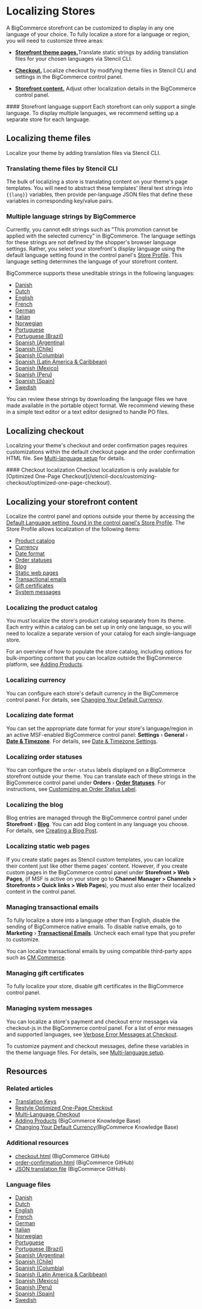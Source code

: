 # Localizing Stores



A BigCommerce storefront can be customized to display in any one language of your choice. To fully localize a store for a language or region, you will need to customize three areas:


* [**Storefront theme pages.**](#translating-theme-files-by-stencil-cli)Translate static strings by adding translation files for your chosen languages via Stencil CLI.

* [**Checkout.**](#localizing-checkout) Localize checkout by modifying theme files in Stencil CLI and settings in the BigCommerce control panel.

* [**Storefront content.**](#localizing-your-storefront-content) Adjust other localization details in the BigCommerce control panel.


<Callout type="info">
 #### Storefront language support
 Each storefront can only support a single language. To display multiple languages, we recommend setting up a separate store for each language.
 </Callout>



## Localizing theme files

Localize your theme by adding translation files via Stencil CLI.

### Translating theme files by Stencil CLI

The bulk of localizing a store is translating content on your theme's page templates. You will need to abstract these templates' literal text strings into `{{lang}}` variables, then provide per-language JSON files that define these variables in corresponding key/value pairs.

### Multiple language strings by BigCommerce

Currently, you cannot edit strings such as "This promotion cannot be applied with the selected currency" in BigCommerce. The language settings for these strings are not defined by the shopper's browser language settings. Rather, you select your storefront's display language using the default language setting found in the control panel's [Store Profile](https://support.bigcommerce.com/s/article/Store-Profile-Settings#locale). This language setting determines the language of your storefront content.


BigCommerce supports these uneditable strings in the following languages:
* [Danish](https://raw.githubusercontent.com/bigcommerce/dev-docs/master/assets/json/da.json)
* [Dutch](https://raw.githubusercontent.com/bigcommerce/dev-docs/master/assets/json/nl.json)
* [English](https://raw.githubusercontent.com/bigcommerce/dev-docs/master/assets/json/en.json)
* [French](https://raw.githubusercontent.com/bigcommerce/dev-docs/master/assets/json/fr.json)
* [German](https://raw.githubusercontent.com/bigcommerce/dev-docs/master/assets/json/de.json)
* [Italian](https://raw.githubusercontent.com/bigcommerce/dev-docs/master/assets/json/it.json)
* [Norwegian](https://raw.githubusercontent.com/bigcommerce/dev-docs/master/assets/json/no.json)
* [Portuguese](https://raw.githubusercontent.com/bigcommerce/dev-docs/master/assets/json/pt.json)
* [Portuguese (Brazil)](https://raw.githubusercontent.com/bigcommerce/dev-docs/master/assets/json/pt-BR.json)
* [Spanish (Argentina)](https://raw.githubusercontent.com/bigcommerce/dev-docs/master/assets/json/es-AR.json)
* [Spanish (Chile)](https://raw.githubusercontent.com/bigcommerce/dev-docs/master/assets/json/es-CL.json)
* [Spanish (Columbia)](https://raw.githubusercontent.com/bigcommerce/dev-docs/master/assets/json/es-CO.json)
* [Spanish (Latin America & Caribbean)](https://raw.githubusercontent.com/bigcommerce/dev-docs/master/assets/json/es-419.json)
* [Spanish (Mexico)](https://raw.githubusercontent.com/bigcommerce/dev-docs/master/assets/json/es-MX.json)
* [Spanish (Peru)](https://raw.githubusercontent.com/bigcommerce/dev-docs/master/assets/json/es-PE.json)
* [Spanish (Spain)](https://raw.githubusercontent.com/bigcommerce/dev-docs/master/assets/json/es.json)
* [Swedish](https://raw.githubusercontent.com/bigcommerce/dev-docs/master/assets/json/sv.json)


You can review these strings by downloading the language files we have made available in the portable object format. We recommend viewing these in a simple text editor or a text editor designed to handle PO files.

## Localizing checkout

Localizing your theme's checkout and order confirmation pages requires customizations within the default checkout page and the order confirmation HTML file. See [Multi-language setup](/stencil-docs/localization/multi-language-checkout) for details.


<Callout type="warning">
 #### Checkout localization
 Checkout localization is only available for [Optimized One-Page Checkout](/stencil-docs/customizing-checkout/optimized-one-page-checkout).
</Callout>


## Localizing your storefront content

Localize the control panel and options outside your theme by accessing the [Default Language setting, found in the control panel's Store Profile](https://support.bigcommerce.com/s/article/Store-Profile-Settings#locale). The Store Profile allows localization of the following items:

* [Product catalog](#localizing-the-product-catalog)
* [Currency](#localizing-currency)
* [Date format](#localizing-date-format)
* [Order statuses](#localizing-order-statuses)
* [Blog](#localizing-the-blog)
* [Static web pages](#localizing-static-web-pages)
* [Transactional emails](#managing-transactional-emails)
* [Gift certificates](#managing-gift-certificates)
* [System messages](#managing-system-messages)

### Localizing the product catalog

You must localize the store's product catalog separately from its theme. Each entry within a catalog can be set up in only one language, so you will need to localize a separate version of your catalog for each single-language store.

For an overview of how to populate the store catalog, including options for bulk-importing content that you can localize outside the BigCommerce platform, see [Adding Products](https://support.bigcommerce.com/s/article/Adding-Products-v3).

### Localizing currency
You can configure each store's default currency in the BigCommerce control panel. For details, see [Changing Your Default Currency](https://support.bigcommerce.com/s/article/Managing-Currencies#default).

### Localizing date format
You can set the appropriate date format for your store's language/region in an active MSF-enabled BigCommerce control panel: **Settings** › **General** › [**Date & Timezone**](http://login.bigcommerce.com/deep-links/manage/settings/store). For details, see [Date & Timezone Settings](https://support.bigcommerce.com/s/article/Store-Settings#date-time).

### Localizing order statuses
You can configure the `order-status` labels displayed on a BigCommerce storefront outside your theme. You can translate each of these strings in the BigCommerce control panel under **Orders** ›
 [**Order Statuses**](http://login.bigcommerce.com/deep-links/manage/orders/order-statuses). For instructions, see [Customizing an Order Status Label](https://support.bigcommerce.com/s/article/Order-Statuses#rename).

### Localizing the blog
Blog entries are managed through the BigCommerce control panel under **Storefront** ›
 [**Blog**](https://login.mybigcommerce.com/manage/content/blog). You can add blog content in any language you choose. For details, see [Creating a Blog Post](https://support.bigcommerce.com/s/article/Using-the-Built-In-Blog#creating-post).

### Localizing static web pages
If you create static pages as Stencil custom templates, you can localize their content just like other theme pages' content. However, if you create custom pages in the BigCommerce control panel under **Storefront > Web Pages**, (if MSF is active on your store go to **Channel Manager > Channels > Storefronts > Quick links > Web Pages**), you must also enter their localized content in the control panel.

### Managing transactional emails

To fully localize a store into a language other than English, disable the sending of BigCommerce native emails. To disable native emails, go to **Marketing** › [**Transactional Emails**](http://login.bigcommerce.com/deep-links/manage/transactional-emails). Uncheck each email type that you prefer to customize.

You can localize transactional emails by using compatible third-party apps such as [CM Commerce](https://www.bigcommerce.com/apps/cm-commerce/).

### Managing gift certificates

To fully localize your store, disable gift certificates in the BigCommerce control panel.

### Managing system messages
You can localize a store's payment and checkout error messages via checkout-js in the BigCommerce control panel. For a list of error messages and supported languages, see [Verbose Error Messages at Checkout](https://support.bigcommerce.com/s/article/Optimized-Single-Page-Checkout#verbose).

To customize payment and checkout messages, define these variables in the theme language files. For details, see [Multi-language setup](/stencil-docs/localization/multi-language-checkout#multi-language-setup).


## Resources

### Related articles

* [Translation Keys](/stencil-docs/localization/translation-keys)
* [Restyle Optimized One-Page Checkout](/stencil-docs/customizing-checkout/optimized-one-page-checkout)
* [Multi-Language Checkout](/stencil-docs/localization/multi-language-checkout)
* [Adding Products](https://support.bigcommerce.com/s/article/Adding-Products-v3) (BigCommerce Knowledge Base)
* [Changing Your Default Currency](https://support.bigcommerce.com/s/article/Managing-Currencies#default)(BigCommerce Knowledge Base)

### Additional resources

* [checkout.html](https://github.com/bigcommerce/cornerstone/blob/master/templates/pages/checkout.html) (BigCommerce GitHub)
* [order-confirmation.html](https://github.com/bigcommerce/cornerstone/blob/master/templates/pages/order-confirmation.html) (BigCommerce GitHub)
* [JSON translation file](https://github.com/bigcommerce/cornerstone/tree/master/lang) (BigCommerce GitHub)

### Language files

* [Danish](https://raw.githubusercontent.com/bigcommerce/dev-docs/master/assets/json/da.json)
* [Dutch](https://raw.githubusercontent.com/bigcommerce/dev-docs/master/assets/PO/storefront-nl-NL.po)
* [English](https://raw.githubusercontent.com/bigcommerce/dev-docs/master/assets/json/en.json)
* [French](https://raw.githubusercontent.com/bigcommerce/dev-docs/master/assets/PO/storefront-fr-FR.po)
* [German](https://raw.githubusercontent.com/bigcommerce/dev-docs/master/assets/PO/storefront-de-DE.po)
* [Italian](https://raw.githubusercontent.com/bigcommerce/dev-docs/master/assets/PO/storefront-it-IT.po)
* [Norwegian](https://raw.githubusercontent.com/bigcommerce/dev-docs/master/assets/json/no.json)
* [Portuguese](https://raw.githubusercontent.com/bigcommerce/dev-docs/master/assets/json/pt.json)
* [Portuguese (Brazil)](https://raw.githubusercontent.com/bigcommerce/dev-docs/master/assets/PO/storefront-pt-BR.po)
* [Spanish (Argentina)](https://raw.githubusercontent.com/bigcommerce/dev-docs/master/assets/json/es-AR.json)
* [Spanish (Chile)](https://raw.githubusercontent.com/bigcommerce/dev-docs/master/assets/json/es-CL.json)
* [Spanish (Columbia)](https://raw.githubusercontent.com/bigcommerce/dev-docs/master/assets/json/es-CO.json)
* [Spanish (Latin America & Caribbean)](https://raw.githubusercontent.com/bigcommerce/dev-docs/master/assets/json/es-419.json)
* [Spanish (Mexico)](https://raw.githubusercontent.com/bigcommerce/dev-docs/master/assets/PO/storefront-es-MX.po)
* [Spanish (Peru)](https://raw.githubusercontent.com/bigcommerce/dev-docs/master/assets/json/es-PE.json)
* [Spanish (Spain)](https://raw.githubusercontent.com/bigcommerce/dev-docs/master/assets/PO/storefront-es-ES.po)
* [Swedish](https://raw.githubusercontent.com/bigcommerce/dev-docs/master/assets/PO/storefront-sv-SE.po)
